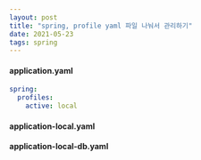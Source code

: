 ```yaml
---
layout: post
title: "spring, profile yaml 파일 나눠서 관리하기"
date: 2021-05-23
tags: spring
---
```


#### application.yaml
``` yaml
spring:
  profiles:
    active: local
```

#### application-local.yaml

#### application-local-db.yaml
